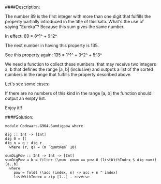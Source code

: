 ####Description:

The number 89 is the first integer with more than one digit that fulfills the property partially introduced in the title of this kata. What's the use of saying "Eureka"? Because this sum gives the same number.

In effect: 89 = 8^1^ + 9^2^

The next number in having this property is 135.

See this property again: 135 = 1^1^ + 3^2^ + 5^3^

We need a function to collect these numbers, that may receive two integers a, b that defines the range [a, b] (inclusive) and outputs a list of the sorted numbers in the range that fulfills the property described above.

Let's see some cases:

If there are no numbers of this kind in the range [a, b] the function should output an empty list.

Enjoy it!!


####Solution:

    module Codewars.G964.Sumdigpow where

    dig :: Int -> [Int]
    dig 0 = []
    dig n = q : dig r
      where (r, q) = (n `quotRem` 10)

    sumDigPow :: Int -> Int -> [Int]
    sumDigPow a b = filter (\num ->num == pow 0 (listWithIndex $ dig num)) [a..b]
      where
        pow = foldl (\acc (index, n) -> acc + n ^ index)
        listWithIndex = zip [1..] . reverse
